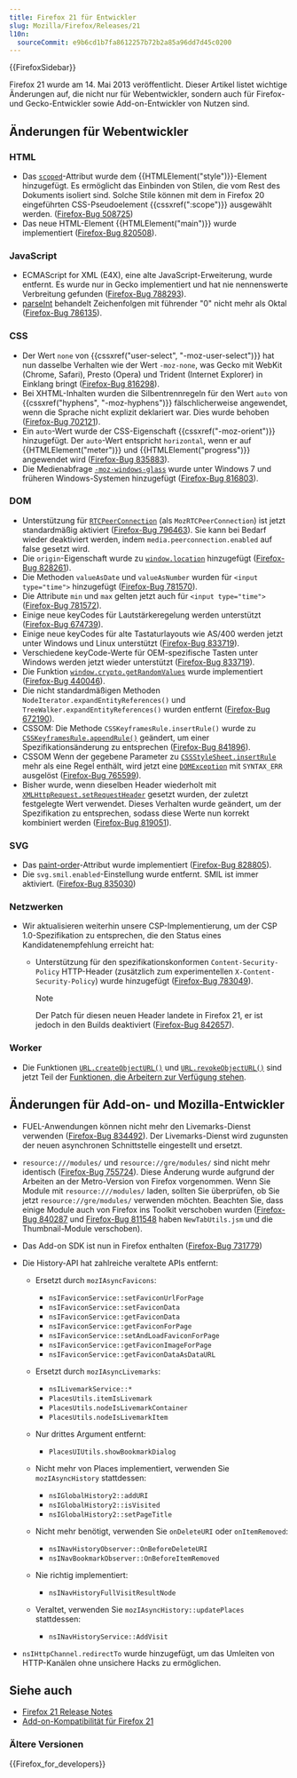 ```yaml
---
title: Firefox 21 für Entwickler
slug: Mozilla/Firefox/Releases/21
l10n:
  sourceCommit: e9b6cd1b7fa8612257b72b2a85a96dd7d45c0200
---
```


{{FirefoxSidebar}}

Firefox 21 wurde am 14. Mai 2013 veröffentlicht. Dieser Artikel listet wichtige Änderungen auf, die nicht nur für Webentwickler, sondern auch für Firefox- und Gecko-Entwickler sowie Add-on-Entwickler von Nutzen sind.

## Änderungen für Webentwickler

### HTML

- Das [`scoped`](/de/docs/Web/HTML/Reference/Elements/style#scoped)-Attribut wurde dem {{HTMLElement("style")}}-Element hinzugefügt. Es ermöglicht das Einbinden von Stilen, die vom Rest des Dokuments isoliert sind. Solche Stile können mit dem in Firefox 20 eingeführten CSS-Pseudoelement {{cssxref(":scope")}} ausgewählt werden. ([Firefox-Bug 508725](https://bugzil.la/508725))
- Das neue HTML-Element {{HTMLElement("main")}} wurde implementiert ([Firefox-Bug 820508](https://bugzil.la/820508)).

### JavaScript

- ECMAScript for XML (E4X), eine alte JavaScript-Erweiterung, wurde entfernt. Es wurde nur in Gecko implementiert und hat nie nennenswerte Verbreitung gefunden ([Firefox-Bug 788293](https://bugzil.la/788293)).
- [parseInt](/de/docs/Web/JavaScript/Reference/Global_Objects/parseInt) behandelt Zeichenfolgen mit führender "0" nicht mehr als Oktal ([Firefox-Bug 786135](https://bugzil.la/786135)).

### CSS

- Der Wert `none` von {{cssxref("user-select", "-moz-user-select")}} hat nun dasselbe Verhalten wie der Wert `-moz-none`, was Gecko mit WebKit (Chrome, Safari), Presto (Opera) und Trident (Internet Explorer) in Einklang bringt ([Firefox-Bug 816298](https://bugzil.la/816298)).
- Bei XHTML-Inhalten wurden die Silbentrennregeln für den Wert `auto` von {{cssxref("hyphens", "-moz-hyphens")}} fälschlicherweise angewendet, wenn die Sprache nicht explizit deklariert war. Dies wurde behoben ([Firefox-Bug 702121](https://bugzil.la/702121)).
- Ein `auto`-Wert wurde der CSS-Eigenschaft {{cssxref("-moz-orient")}} hinzugefügt. Der `auto`-Wert entspricht `horizontal`, wenn er auf {{HTMLElement("meter")}} und {{HTMLElement("progress")}} angewendet wird ([Firefox-Bug 835883](https://bugzil.la/835883)).
- Die Medienabfrage [`-moz-windows-glass`](/de/docs/Web/CSS/CSS_media_queries/Using_media_queries#-moz-windows-glass) wurde unter Windows 7 und früheren Windows-Systemen hinzugefügt ([Firefox-Bug 816803](https://bugzil.la/816803)).

### DOM

- Unterstützung für [`RTCPeerConnection`](/de/docs/Web/API/RTCPeerConnection) (als `MozRTCPeerConnection`) ist jetzt standardmäßig aktiviert ([Firefox-Bug 796463](https://bugzil.la/796463)). Sie kann bei Bedarf wieder deaktiviert werden, indem `media.peerconnection.enabled` auf false gesetzt wird.
- Die `origin`-Eigenschaft wurde zu [`window.location`](/de/docs/Web/API/Window/location) hinzugefügt ([Firefox-Bug 828261](https://bugzil.la/828261)).
- Die Methoden `valueAsDate` und `valueAsNumber` wurden für `<input type="time">` hinzugefügt ([Firefox-Bug 781570](https://bugzil.la/781570)).
- Die Attribute `min` und `max` gelten jetzt auch für `<input type="time">` ([Firefox-Bug 781572](https://bugzil.la/781572)).
- Einige neue keyCodes für Lautstärkeregelung werden unterstützt ([Firefox-Bug 674739](https://bugzil.la/674739)).
- Einige neue keyCodes für alte Tastaturlayouts wie AS/400 werden jetzt unter Windows und Linux unterstützt ([Firefox-Bug 833719](https://bugzil.la/833719)).
- Verschiedene keyCode-Werte für OEM-spezifische Tasten unter Windows werden jetzt wieder unterstützt ([Firefox-Bug 833719](https://bugzil.la/833719)).
- Die Funktion [`window.crypto.getRandomValues`](/de/docs/Web/API/Crypto/getRandomValues) wurde implementiert ([Firefox-Bug 440046](https://bugzil.la/440046)).
- Die nicht standardmäßigen Methoden `NodeIterator.expandEntityReferences()` und `TreeWalker.expandEntityReferences()` wurden entfernt ([Firefox-Bug 672190](https://bugzil.la/672190)).
- CSSOM: Die Methode `CSSKeyframesRule.insertRule()` wurde zu [`CSSKeyframesRule.appendRule()`](/de/docs/Web/API/CSSKeyframesRule/appendRule) geändert, um einer Spezifikationsänderung zu entsprechen ([Firefox-Bug 841896](https://bugzil.la/841896)).
- CSSOM Wenn der gegebene Parameter zu [`CSSStyleSheet.insertRule`](/de/docs/Web/API/CSSStyleSheet/insertRule) mehr als eine Regel enthält, wird jetzt eine [`DOMException`](/de/docs/Web/API/DOMException) mit `SYNTAX_ERR` ausgelöst ([Firefox-Bug 765599](https://bugzil.la/765599)).
- Bisher wurde, wenn dieselben Header wiederholt mit [`XMLHttpRequest.setRequestHeader`](/de/docs/Web/API/XMLHttpRequest#setrequestheader) gesetzt wurden, der zuletzt festgelegte Wert verwendet. Dieses Verhalten wurde geändert, um der Spezifikation zu entsprechen, sodass diese Werte nun korrekt kombiniert werden ([Firefox-Bug 819051](https://bugzil.la/819051)).

### SVG

- Das [paint-order](/de/docs/Web/SVG/Reference/Attribute/paint-order)-Attribut wurde implementiert ([Firefox-Bug 828805](https://bugzil.la/828805)).
- Die `svg.smil.enabled`-Einstellung wurde entfernt. SMIL ist immer aktiviert. ([Firefox-Bug 835030](https://bugzil.la/835030))

### Netzwerken

- Wir aktualisieren weiterhin unsere CSP-Implementierung, um der CSP 1.0-Spezifikation zu entsprechen, die den Status eines Kandidatenempfehlung erreicht hat:

  - Unterstützung für den spezifikationskonformen `Content-Security-Policy` HTTP-Header (zusätzlich zum experimentellen `X-Content-Security-Policy`) wurde hinzugefügt ([Firefox-Bug 783049](https://bugzil.la/783049)).
    > [!NOTE]
    > Der Patch für diesen neuen Header landete in Firefox 21, er ist jedoch in den Builds deaktiviert ([Firefox-Bug 842657](https://bugzil.la/842657)).

### Worker

- Die Funktionen [`URL.createObjectURL()`](/de/docs/Web/API/URL/createObjectURL_static) und [`URL.revokeObjectURL()`](/de/docs/Web/API/URL/revokeObjectURL_static) sind jetzt Teil der [Funktionen, die Arbeitern zur Verfügung stehen](/de/docs/Web/API/Web_Workers_API/Functions_and_classes_available_to_workers).

## Änderungen für Add-on- und Mozilla-Entwickler

- FUEL-Anwendungen können nicht mehr den Livemarks-Dienst verwenden ([Firefox-Bug 834492](https://bugzil.la/834492)). Der Livemarks-Dienst wird zugunsten der neuen asynchronen Schnittstelle eingestellt und ersetzt.
- `resource:///modules/` und `resource://gre/modules/` sind nicht mehr identisch ([Firefox-Bug 755724](https://bugzil.la/755724)). Diese Änderung wurde aufgrund der Arbeiten an der Metro-Version von Firefox vorgenommen. Wenn Sie Module mit `resource:///modules/` laden, sollten Sie überprüfen, ob Sie jetzt `resource://gre/modules/` verwenden möchten. Beachten Sie, dass einige Module auch von Firefox ins Toolkit verschoben wurden ([Firefox-Bug 840287](https://bugzil.la/840287) und [Firefox-Bug 811548](https://bugzil.la/811548) haben `NewTabUtils.jsm` und die Thumbnail-Module verschoben).
- Das Add-on SDK ist nun in Firefox enthalten ([Firefox-Bug 731779](https://bugzil.la/731779))
- Die History-API hat zahlreiche veraltete APIs entfernt:

  - Ersetzt durch `mozIAsyncFavicons`:

    - `nsIFaviconService::setFaviconUrlForPage`
    - `nsIFaviconService::setFaviconData`
    - `nsIFaviconService::getFaviconData`
    - `nsIFaviconService::getFaviconForPage`
    - `nsIFaviconService::setAndLoadFaviconForPage`
    - `nsIFaviconService::getFaviconImageForPage`
    - `nsIFaviconService::getFaviconDataAsDataURL`

  - Ersetzt durch `mozIAsyncLivemarks`:

    - `nsILivemarkService::*`
    - `PlacesUtils.itemIsLivemark`
    - `PlacesUtils.nodeIsLivemarkContainer`
    - `PlacesUtils.nodeIsLivemarkItem`

  - Nur drittes Argument entfernt:

    - `PlacesUIUtils.showBookmarkDialog`

  - Nicht mehr von Places implementiert, verwenden Sie `mozIAsyncHistory` stattdessen:

    - `nsIGlobalHistory2::addURI`
    - `nsIGlobalHistory2::isVisited`
    - `nsIGlobalHistory2::setPageTitle`

  - Nicht mehr benötigt, verwenden Sie `onDeleteURI` oder `onItemRemoved`:

    - `nsINavHistoryObserver::OnBeforeDeleteURI`
    - `nsINavBookmarkObserver::OnBeforeItemRemoved`

  - Nie richtig implementiert:

    - `nsINavHistoryFullVisitResultNode`

  - Veraltet, verwenden Sie `mozIAsyncHistory::updatePlaces` stattdessen:

    - `nsINavHistoryService::AddVisit`

- `nsIHttpChannel.redirectTo` wurde hinzugefügt, um das Umleiten von HTTP-Kanälen ohne unsichere Hacks zu ermöglichen.

## Siehe auch

- [Firefox 21 Release Notes](https://website-archive.mozilla.org/www.mozilla.org/firefox_releasenotes/en-us/firefox/21.0/releasenotes/)
- [Add-on-Kompatibilität für Firefox 21](https://blog.mozilla.org/addons/2013/04/26/compatibility-for-firefox-21/)

### Ältere Versionen

{{Firefox_for_developers}}
